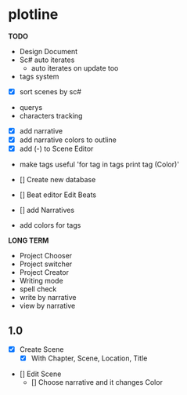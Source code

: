 # plotline

**TODO**
- Design Document
- Sc# auto iterates
    - auto iterates on update too
- tags system
- [x] sort scenes by sc#
- querys
- characters tracking
- [x] add narrative
- [x] add narrative colors to outline
- [x] add (-) to Scene Editor
- make tags useful
    'for tag in tags
    print tag (Color)'
- [] Create new database
- [] Beat editor Edit Beats
- [] add Narratives
    

- add colors for tags


**LONG TERM**
- Project Chooser
- Project switcher
- Project Creator
- Writing mode
- spell check
- write by narrative
- view by narrative

## 1.0
- [x] Create Scene
    - [x] With Chapter, Scene, Location, Title
- [] Edit Scene
    - [] Choose narrative and it changes Color
